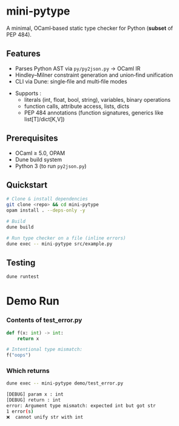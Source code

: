 # mini-pytype

A minimal, OCaml‑based static type checker for Python (**subset** of PEP 484).

## Features

* Parses Python AST via `py/py2json.py` → OCaml IR
* Hindley–Milner constraint generation and union‑find unification
* CLI via Dune: single‑file and multi‑file modes
- Supports :
    - literals (int, float, bool, string), variables, binary operations
    - function calls, attribute access, lists, dicts
    - PEP 484 annotations (function signatures, generics like list[T]/dict[K,V])

## Prerequisites

* OCaml ≥ 5.0, OPAM
* Dune build system
* Python 3 (to run `py2json.py`)

## Quickstart

```bash
# Clone & install dependencies
git clone <repo> && cd mini-pytype
opam install . --deps-only -y

# Build
dune build

# Run type checker on a file (inline errors)
dune exec -- mini-pytype src/example.py
```

## Testing

```bash
dune runtest
```

# Demo Run

### Contents of test_error.py
```python
def f(x: int) -> int:
    return x

# Intentional type mismatch:
f("oops")
```

### Which returns
```bash
dune exec -- mini-pytype demo/test_error.py

[DEBUG] param x : int               
[DEBUG] return : int
error: Argument type mismatch: expected int but got str
1 error(s)
❌  cannot unify str with int
```

